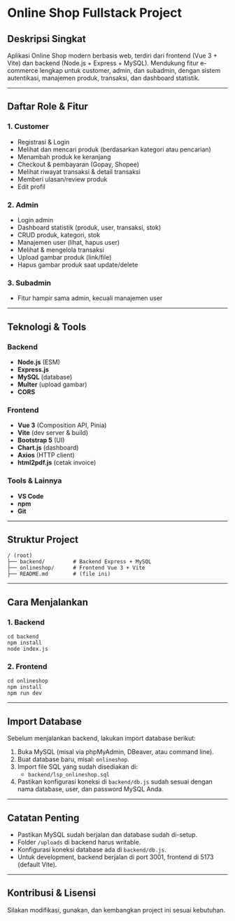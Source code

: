 # Online Shop Fullstack Project

## Deskripsi Singkat

Aplikasi Online Shop modern berbasis web, terdiri dari frontend (Vue 3 + Vite) dan backend (Node.js + Express + MySQL). Mendukung fitur e-commerce lengkap untuk customer, admin, dan subadmin, dengan sistem autentikasi, manajemen produk, transaksi, dan dashboard statistik.

---

## Daftar Role & Fitur

### 1. Customer

- Registrasi & Login
- Melihat dan mencari produk (berdasarkan kategori atau pencarian)
- Menambah produk ke keranjang
- Checkout & pembayaran (Gopay, Shopee)
- Melihat riwayat transaksi & detail transaksi
- Memberi ulasan/review produk
- Edit profil

### 2. Admin

- Login admin
- Dashboard statistik (produk, user, transaksi, stok)
- CRUD produk, kategori, stok
- Manajemen user (lihat, hapus user)
- Melihat & mengelola transaksi
- Upload gambar produk (link/file)
- Hapus gambar produk saat update/delete

### 3. Subadmin

- Fitur hampir sama admin, kecuali manajemen user

---

## Teknologi & Tools

### Backend

- **Node.js** (ESM)
- **Express.js**
- **MySQL** (database)
- **Multer** (upload gambar)
- **CORS**

### Frontend

- **Vue 3** (Composition API, Pinia)
- **Vite** (dev server & build)
- **Bootstrap 5** (UI)
- **Chart.js** (dashboard)
- **Axios** (HTTP client)
- **html2pdf.js** (cetak invoice)

### Tools & Lainnya

- **VS Code**
- **npm**
- **Git**

---

## Struktur Project

```
/ (root)
├── backend/         # Backend Express + MySQL
├── onlineshop/      # Frontend Vue 3 + Vite
├── README.md        # (file ini)
```

---

## Cara Menjalankan

### 1. Backend

```
cd backend
npm install
node index.js
```

### 2. Frontend

```
cd onlineshop
npm install
npm run dev
```

---

## Import Database

Sebelum menjalankan backend, lakukan import database berikut:

1. Buka MySQL (misal via phpMyAdmin, DBeaver, atau command line).
2. Buat database baru, misal: `onlineshop`.
3. Import file SQL yang sudah disediakan di:
   - `backend/lsp_onlineshop.sql`
4. Pastikan konfigurasi koneksi di `backend/db.js` sudah sesuai dengan nama database, user, dan password MySQL Anda.

---

## Catatan Penting

- Pastikan MySQL sudah berjalan dan database sudah di-setup.
- Folder `/uploads` di backend harus writable.
- Konfigurasi koneksi database ada di `backend/db.js`.
- Untuk development, backend berjalan di port 3001, frontend di 5173 (default Vite).

---

## Kontribusi & Lisensi

Silakan modifikasi, gunakan, dan kembangkan project ini sesuai kebutuhan.
